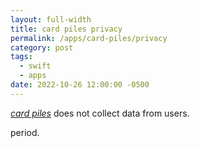 ```yaml
---
layout: full-width
title: card piles privacy
permalink: /apps/card-piles/privacy
category: post
tags:
  - swift
  - apps
date: 2022-10-26 12:00:00 -0500
---
```


[_card piles_][app link] does not collect data from users.

period.

[app link]: https://apps.apple.com/us/app/card-piles/id6443995531
